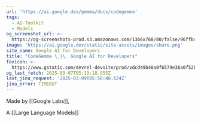 ```yaml
---
url: 'https://ai.google.dev/gemma/docs/codegemma'
tags:
  - AI-Toolkit
  - Models
og_screenshot_url: >-
  https://og-screenshots-prod.s3.amazonaws.com/1366x768/80/false/96ffbc5079692626392e1b26ac37991755dac13b0a3bffd4e57663d86c5201a1.jpeg
image: 'https://ai.google.dev/static/site-assets/images/share.png'
site_name: Google AI for Developers
title: "CodeGemma \_|\_ Google AI for Developers"
favicon: >-
  https://www.gstatic.com/devrel-devsite/prod/vdcd49b48a0f6579e36a0f52b513a1840db67522fa48e80a57742b4388044a7e9/googledevai/images/favicon-new.png
og_last_fetch: 2025-03-07T05:19:18.955Z
last_jina_request: '2025-03-09T05:58:40.624Z'
jina_error: TIMEOUT
---
```


Made by [[Google Labs]], 

A [[Large Language Models]] 
